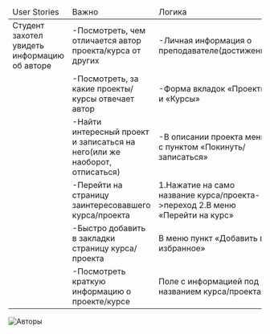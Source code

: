 <table>
  <thead>
    <td>User Stories</td>
    <td>Важно</td>
    <td>Логика</td>
  </thead>
<tbody>
 <tr>
 <td>
 Студент захотел увидеть информацию об авторе
 </td>
  <td>
  -Посмотреть, чем отличается автор проекта/курса от других
  </td>
  <td>
  -Личная информация о преподавателе(достижения)
  </td>
 </tr>
 <tr>
  <td>
  </td>
  <td>
  -Посмотреть, за какие проекты/курсы отвечает автор
  </td>
  <td>
  -Форма вкладок «Проекты» и «Курсы»
  </td>
 </tr>
 <tr>
  <td>
  </td>
  <td>
  -Найти интересный проект и записаться на него(или же наоборот, отписаться)
  </td>
  <td>
  -В описании проекта меню с пунктом «Покинуть/записаться»
  </td>
  </tr>
  <tr>
    <td>
    </td>
    <td>
    -Перейти на страницу заинтересовавшего курса/проекта
    </td>
    <td>
    1.Нажатие на само название курса/проекта->переход
    2.В меню «Перейти на курс»
    </td>
    </tr>
    <tr>
      <td>
      </td>
      <td>
      -Быстро добавить в закладки страницу курса/проекта
      </td>
      <td>
      В меню пункт «Добавить в избранное»
      </td>
     </tr>
    <tr>
      <td>
      </td>
      <td>
      -Посмотреть краткую информацию о проекте/курсе
      </td>
      <td>
      Поле с информацией под названием курса/проекта
      </td>
      </tr>
</tbody>

</table>

![Авторы](https://github.com/lanit-tercom-school/studit/blob/master/docs/authors/author.jpg "Авторы")
